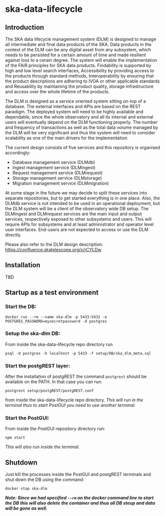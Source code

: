 # ska-data-lifecycle

## Introduction

The SKA data lifecycle management system (DLM) is designed to manage all intermediate and final data products of the SKA. Data products in the context of the DLM can be any digital asset from any subsystem, which needs to be persisted for a certain amount of time and made resilient against loss to a cerain degree. The system will enable the implementation of the FAIR principles for SKA data products. Findability is supported by high and low level search interfaces, Accessibility by providing access to the products through standard methods, Interoperability by ensuring that the product descriptions are adhering to IVOA or other applicable standards and Reusability by maintaining the product quality, storage infrastructure and access over the whole lifetime of the products.

The DLM is designed as a service oriented system sitting on-top of a database. The external interfaces and APIs are based on the REST paradigm. The deployed system will need to be highly available and dependable, since the whole observatory and all its internal and external users will eventually depend on the DLM functioning properly. The number and frequency of transactions as well as the total data volume managed by the DLM will be very significant and thus the system will need to consider scalability as one of the main drivers for the implementation.

The current design consists of five services and this repository is organised accordingly:

- Database management service (DLMdb)
- Ingest management service (DLMingest)
- Request management service (DLMrequest)
- Storage management service (DLMstorage)
- Migration management service (DLMmigration)

At some stage in the future we may decide to split these services into separate repositories, but to get started everything is in one place. Also, the DLMdb service is not intended to be used in an operational deployment, but the DLM system will be a client of the observatory wide DB setup. The DLMingest and DLMrequest services are the main input and output services, respectively exposed to other subsystems and users. This will require APIs for subsystems and at least administrator and operator level user interfaces. End-users are not expected to access or use the DLM directly.

Please also refer to the DLM design description: https://confluence.skatelescope.org/x/rCYLDw 

## Installation
TBD

## Startup as a test environment
### Start the DB:

`docker run --rm --name ska-dlm -p 5433:5432 -e POSTGRES_PASSWORD=mysecretpassword -d postgres`

### Setup the ska-dlm DB:
From inside the ska-data-lifecycle repo directory run

`psql -U postgres -h localhost -p 5433 -f setup/DB/ska_dlm_meta.sql`

### Start the postgREST layer: 
After the installation of postgREST the command `postgrest` should be available on the PATH. In that case you can run: 

`postgrest setup/postgREST/postgREST.conf` 

from inside the ska-data-lifecycle repo directory. _This will run in the terminal thus to start PostGUI you need to use another terminal._

### Start the PostGUI:
From inside the PostGUI repository directory run:

`npm start`

_This will also run inside the terminal._
## Shutdown
Just kill the processes inside the PostGUI and postgREST terminals and shut down the DB using the command:

`docker stop ska-dlm`

**_Note: Since we had specified `--rm` on the docker command line to start the DB this will also delete the container and thus all DB steup and data will be gone as well._**